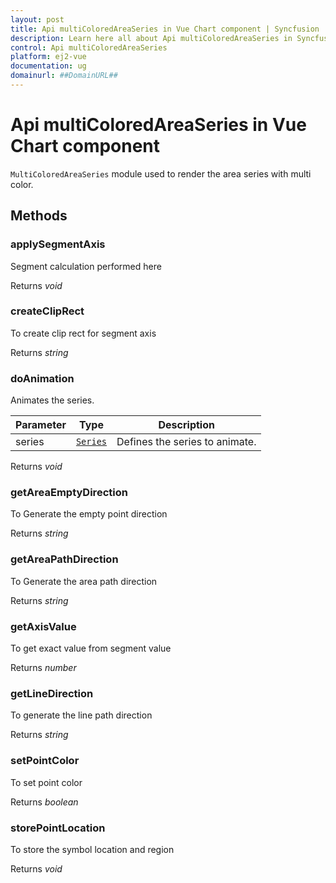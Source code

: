 ```yaml
---
layout: post
title: Api multiColoredAreaSeries in Vue Chart component | Syncfusion
description: Learn here all about Api multiColoredAreaSeries in Syncfusion Vue Chart component of Syncfusion Essential JS 2 and more.
control: Api multiColoredAreaSeries 
platform: ej2-vue
documentation: ug
domainurl: ##DomainURL##
---
```


# Api multiColoredAreaSeries in Vue Chart component

`MultiColoredAreaSeries` module used to render the area series with multi color.

## Methods

### applySegmentAxis

Segment calculation performed here

Returns *void*

### createClipRect

To create clip rect for segment axis

Returns *string*

### doAnimation

Animates the series.

| Parameter | Type | Description |
|------|------|-------------|
| series |  [`Series`](https://ej2.syncfusion.com/vue/documentation/api-series.html) | Defines the series to animate. |

Returns *void*

### getAreaEmptyDirection

To Generate the empty point direction

Returns *string*

### getAreaPathDirection

To Generate the area path direction

Returns *string*

### getAxisValue

To get exact value from segment value

Returns *number*

### getLineDirection

To generate the line path direction

Returns *string*

### setPointColor

To set point color

Returns *boolean*

### storePointLocation

To store the symbol location and region

Returns *void*
